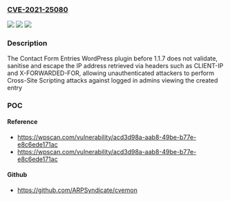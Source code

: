 ### [CVE-2021-25080](https://cve.mitre.org/cgi-bin/cvename.cgi?name=CVE-2021-25080)
![](https://img.shields.io/static/v1?label=Product&message=Contact%20Form%20Entries%20%E2%80%93%20Contact%20Form%207%2C%20WPforms%20and%20more&color=blue)
![](https://img.shields.io/static/v1?label=Version&message=1.1.7%3C%201.1.7%20&color=brighgreen)
![](https://img.shields.io/static/v1?label=Vulnerability&message=CWE-79%20Cross-site%20Scripting%20(XSS)&color=brighgreen)

### Description

The Contact Form Entries WordPress plugin before 1.1.7 does not validate, sanitise and escape the IP address retrieved via headers such as CLIENT-IP and X-FORWARDED-FOR, allowing unauthenticated attackers to perform Cross-Site Scripting attacks against logged in admins viewing the created entry

### POC

#### Reference
- https://wpscan.com/vulnerability/acd3d98a-aab8-49be-b77e-e8c6ede171ac
- https://wpscan.com/vulnerability/acd3d98a-aab8-49be-b77e-e8c6ede171ac

#### Github
- https://github.com/ARPSyndicate/cvemon

